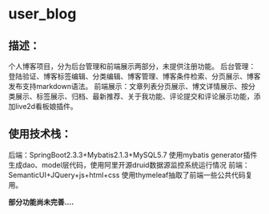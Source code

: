 # user_blog
## 描述：
个人博客项目，分为后台管理和前端展示两部分，未提供注册功能。
后台管理：登陆验证、博客标签编辑、分类编辑、博客管理、博客条件检索、分页展示、博客发布支持markdown语法。
前端展示：文章列表分页展示、博文详情展示、按分类展示、标签展示、归档、最新推荐、关于我功能、评论提交和评论展示功能，添加live2d看板娘插件。

## 使用技术栈：
后端：SpringBoot2.3.3+Mybatis2.1.3+MySQL5.7
使用mybatis generator插件生成dao、model层代码，使用阿里开源druid数据源监控系统运行情况
前端：SemanticUI+JQuery+js+html+css
使用thymeleaf抽取了前端一些公共代码复用。

**部分功能尚未完善....**

